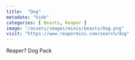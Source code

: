 ```yaml
---
title:  "Dog"
metadate: "hide"
categories: [ Beasts, Reaper ]
image: "/assets/images/minis/beasts/Dog.png"
visit: "https://www.reapermini.com/search/dog"
---
```

Reaper? Dog Pack